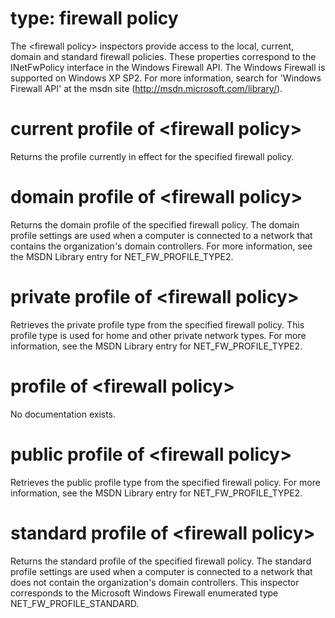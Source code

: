 # type: firewall policy

The &lt;firewall policy&gt; inspectors provide access to the local, current, domain and standard firewall policies. These properties correspond to the INetFwPolicy interface in the Windows Firewall API. The Windows Firewall is supported on Windows XP SP2. For more information, search for &#39;Windows Firewall API&#39; at the msdn site (http://msdn.microsoft.com/library/).

# current profile of &lt;firewall policy&gt;

Returns the profile currently in effect for the specified firewall policy.

# domain profile of &lt;firewall policy&gt;

Returns the domain profile of the specified firewall policy. The domain profile settings are used when a computer is connected to a network that contains the organization&#39;s domain controllers. For more information, see the MSDN Library entry for NET_FW_PROFILE_TYPE2.

# private profile of &lt;firewall policy&gt;

Retrieves the private profile type from the specified firewall policy. This profile type is used for home and other private network types. For more information, see the MSDN Library entry for NET_FW_PROFILE_TYPE2.

# profile of &lt;firewall policy&gt;

No documentation exists.

# public profile of &lt;firewall policy&gt;

Retrieves the public profile type from the specified firewall policy. For more information, see the MSDN Library entry for NET_FW_PROFILE_TYPE2.

# standard profile of &lt;firewall policy&gt;

Returns the standard profile of the specified firewall policy. The standard profile settings are used when a computer is connected to a network that does not contain the organization&#39;s domain controllers. This inspector corresponds to the Microsoft Windows Firewall enumerated type NET_FW_PROFILE_STANDARD.
